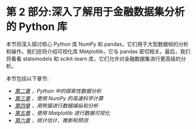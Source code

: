 # 第 2 部分:深入了解用于金融数据集分析的 Python 库

本节将深入探讨核心 Python 库 NumPy 和 pandas，它们用于大型数据帧的分析和操作。我们还将介绍可视化库 Matplotlib，它与 pandas 密切相关。最后，我们将看看 statsmodels 和 scikit-learn 库，它们允许对金融数据集进行更高级的分析。

本节包括以下章节:

*   [*第二章*](02.html#_idTextAnchor026) *，Python 中的探索性数据分析*
*   [*第三章*](03.html#_idTextAnchor034) *，使用 NumPy 的高速科学计算*
*   [*第四章*](04.html#_idTextAnchor078) *，用熊猫进行数据操纵和分析*
*   [*第五章*](05.html#_idTextAnchor102) *，使用 Matplotlib 进行数据可视化*
*   [*第六章*](06.html#_idTextAnchor118) *，统计估计、推断和预测*